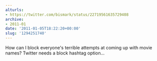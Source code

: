 ```yaml
---
alturls:
- https://twitter.com/bismark/status/22719561635729408
archive:
- 2011-01
date: '2011-01-05T18:22:20+00:00'
slug: '1294251740'
---
```


How can I block everyone's terrible attempts at coming up with movie names? Twitter needs a block hashtag option...

